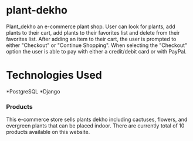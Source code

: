 # plant-dekho
 Plant_dekho an e-commerce plant shop. User can look for plants, add plants to their cart, add plants to their favorites list and delete from their favorites list. After adding an item to their cart, the user is prompted to either "Checkout" or "Continue Shopping". When selecting the "Checkout" option the user is able to pay with either a credit/debit card or with PayPal.
# Technologies Used
*PostgreSQL
*Django

### Products
This e-commerce store sells  plants dekho including cactuses, flowers, and evergreen plants that can be placed indoor. There are currently total of 10 products available on this website.
